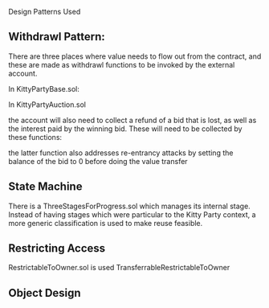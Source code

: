 Design Patterns Used

## Withdrawl Pattern: 

There are three places where value needs to flow out from the contract, and these are made as withdrawl functions to be invoked by the external account.

In KittyPartyBase.sol:


In KittyPartyAuction.sol

the account will also need to collect a refund of a bid that is lost, as well as the interest paid by the winning bid. These will need to be collected by these functions:

 the latter function also addresses re-entrancy attacks by setting the balance of the bid to 0 before doing the value transfer


## State Machine

There is a ThreeStagesForProgress.sol which manages its internal stage. Instead of having stages which were particular to the Kitty Party context, a more generic classification is used to make reuse feasible.


## Restricting Access

RestrictableToOwner.sol is used
TransferrableRestrictableToOwner



## Object Design




